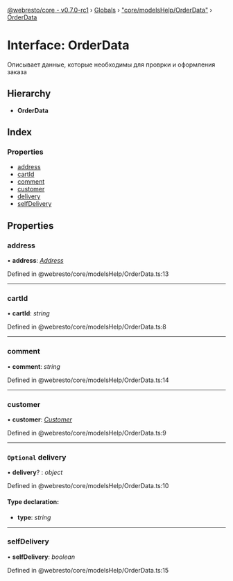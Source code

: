 [@webresto/core - v0.7.0-rc1](../README.md) › [Globals](../globals.md) › ["core/modelsHelp/OrderData"](../modules/_core_modelshelp_orderdata_.md) › [OrderData](_core_modelshelp_orderdata_.orderdata.md)

# Interface: OrderData

Описывает данные, которые необходимы для проврки и оформления заказа

## Hierarchy

* **OrderData**

## Index

### Properties

* [address](_core_modelshelp_orderdata_.orderdata.md#address)
* [cartId](_core_modelshelp_orderdata_.orderdata.md#cartid)
* [comment](_core_modelshelp_orderdata_.orderdata.md#comment)
* [customer](_core_modelshelp_orderdata_.orderdata.md#customer)
* [delivery](_core_modelshelp_orderdata_.orderdata.md#optional-delivery)
* [selfDelivery](_core_modelshelp_orderdata_.orderdata.md#selfdelivery)

## Properties

###  address

• **address**: *[Address](_core_modelshelp_address_.address.md)*

Defined in @webresto/core/modelsHelp/OrderData.ts:13

___

###  cartId

• **cartId**: *string*

Defined in @webresto/core/modelsHelp/OrderData.ts:8

___

###  comment

• **comment**: *string*

Defined in @webresto/core/modelsHelp/OrderData.ts:14

___

###  customer

• **customer**: *[Customer](_core_modelshelp_customer_.customer.md)*

Defined in @webresto/core/modelsHelp/OrderData.ts:9

___

### `Optional` delivery

• **delivery**? : *object*

Defined in @webresto/core/modelsHelp/OrderData.ts:10

#### Type declaration:

* **type**: *string*

___

###  selfDelivery

• **selfDelivery**: *boolean*

Defined in @webresto/core/modelsHelp/OrderData.ts:15
